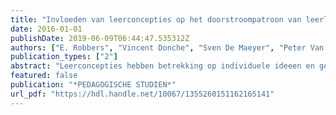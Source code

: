 ```yaml
---
title: "Invloeden van leerconcepties op het doorstroompatroon van leerlingen in de eerste twee jaren van het voortgezet onderwijs"
date: 2016-01-01
publishDate: 2019-06-09T06:44:47.535312Z
authors: ["E. Robbers", "Vincent Donche", "Sven De Maeyer", "Peter Van Petegem"]
publication_types: ["2"]
abstract: "Leerconcepties hebben betrekking op individuele ideeen en gedachten van leerlingen. Onderzocht wordt of leerconcepties invloed uitoefenen op het doorstroompatroon van leerlingen tijdens de eerste twee jaren in het voortgezet onderwijs. Aan het einde van de basisschool en aan het einde van de brugklas zijn de leerconcepties van de leerlingen in het onderzoek in beeld gebracht met behulp van een leerconceptielijst. Aan het einde van het tweede leerjaar in het voortgezet onderwijs zijn de onderwijsniveaus (opstroom, regulier bevorderd, afstroom en doublure) van dezelfde leerlingen geanalyseerd. De resultaten laten zien dat ontwikkelingsgerichte orientatie en negatieve attributie een onafhankelijke invloed hebben op het doorstroompatroon, en met name de opstroom van leerlingen, na twee jaar voortgezet onderwijs. Ook is gebleken dat geslacht en schooltype een essentiele rol spelen bij de opstroom van leerlingen in de eerste twee leerjaren van de middelbare school."
featured: false
publication: "*PEDAGOGISCHE STUDIEN*"
url_pdf: "https://hdl.handle.net/10067/1355260151162165141"
---
```


